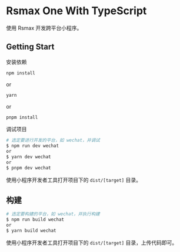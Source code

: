 # Rsmax One With TypeScript

使用 Rsmax 开发跨平台小程序。

## Getting Start

安装依赖

```bash
npm install
```
or
```bash
yarn
```
or
```bash
pnpm install
```

调试项目

```bash
# 选定要进行开发的平台，如 wechat，并调试
$ npm run dev wechat
or
$ yarn dev wechat
or
$ pnpm dev wechat
```

使用小程序开发者工具打开项目下的 `dist/[target]` 目录。

## 构建

```bash
# 选定要构建的平台，如 wechat，并执行构建
$ npm run build wechat
or
$ yarn build wechat
```

使用小程序开发者工具打开项目下的 `dist/[target]` 目录，上传代码即可。
